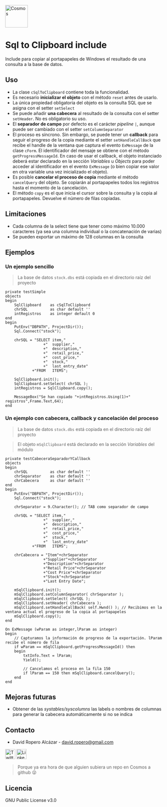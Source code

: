 [<img src="http://www.base100.com/images/productos/cosmos.png" alt="Cosmos" width="72"/>](https://cosmosrad.tech/en/home/)

# Sql to Clipboard include
Include para copiar al portapapeles de Windows el resultado de una consulta a la base de datos.

## Uso

* La clase ``cSqlToClipboard`` contiene toda la funcionalidad.
* Es necesario **inicializar el objeto** con el método ``reset`` antes de usarlo.
* La única propiedad obligatoria del objeto es la consulta SQL que se asigna con el setter ``setSelect``
* Se puede añadir **una cabecera** al resultado de la consulta con el setter ``setHeader``. No es obligatorio su uso.
* El **separador de campo** por defecto es el carácter *pipeline* ``|``, aunque puede ser cambiado con el setter ``setColumnSeparator``
* El proceso es síncrono. Sin embargo, se puede tener un **callback** para seguir el progreso de la copia mediante el setter ``setHandleCallBack`` que recibe el handle de la ventana que captura el evento ``ExMessage`` de la clase ``cForm``. El identificador del mensaje se obtiene con el método ``getProgressMessageId``. En caso de usar el callback, el objeto instanciado deberá estar declarado en la sección *Variables* u *Objects* para poder acceder al identificador en el evento ``ExMessage`` (o bien copiar ese valor en otra variable una vez inicializado el objeto).
* Es posible **cancelar el proceso de copia** mediante el método ``cancelQuery`` del objeto. Se copiarán al portapapeles todos los registros hasta el momento de la cancelación.
* El método ``copy`` es el que inicia el cursor sobre la consulta y la copia al portapapeles. Devuelve el número de filas copiadas.

## Limitaciones

* Cada columna de la select tiene que tener como máximo 10.000 caracteres (ya sea una columna individual o la concatenación de varias)
* Se pueden exportar un máximo de 128 columnas en la consulta

## Ejemplos

### Un ejemplo sencillo
> La base de datos ``stock.dbs`` está copiada en el directorio raíz del proyecto
```
private testSimple
objects
begin
    SqlClipboard    as cSqlToClipboard
    chrSQL          as char default ''
    intRegistros    as integer default 0
end
begin
    PutEnv("DBPATH", ProjectDir());
    Sql.Connect("stock");

    chrSQL = "SELECT item,"
                 +"  supplier,"
                 +"  description,"
                 +"  retail_price,"
                 +"  cost_price,"
                 +"  stock,"
                 +"  last_entry_date"
            +"FROM   ITEMS";

    SqlClipboard.init();
    SqlClipboard.setSelect( chrSQL );
    intRegistros = SqlClipboard.copy();

    MessageBox("Se han copiado "+intRegistros.Using(1)+" registros",Frame.Text,64);
end
```

### Un ejemplo con cabecera, callback y cancelación del proceso
> La base de datos ``stock.dbs`` está copiada en el directorio raíz del proyecto

> El objeto ``mSqlClipboard`` está declarado en la sección *Variables* del módulo
```
private testCabeceraSeparadorYCallback
objects
begin
    chrSQL          as char default ''
    chrSeparator    as char default ''
    chrCabecera     as char default ''
end
begin
    PutEnv("DBPATH", ProjectDir());
    Sql.Connect("stock");

    chrSeparator = 9.Character(); // TAB como separador de campo

    chrSQL = "SELECT item,"
                 +"  supplier,"
                 +"  description,"
                 +"  retail_price,"
                 +"  cost_price,"
                 +"  stock,"
                 +"  last_entry_date"
            +"FROM   ITEMS";

    chrCabecera = "Item"+chrSeparator
                 +"Supplier"+chrSeparator
                 +"Description"+chrSeparator
                 +"Retail Price"+chrSeparator
                 +"Cost Price"+chrSeparator
                 +"Stock"+chrSeparator
                 +"Last Entry Date";

    mSqlClipboard.init();
    mSqlClipboard.setColumnSeparator( chrSeparator );
    mSqlClipboard.setSelect( chrSQL );
    mSqlClipboard.setHeader( chrCabecera );
    mSqlClipboard.setHandleCallBack( self.Hwnd() ); // Recibimos en la ventana actual el progreso de la copia al portapapeles
    mSqlClipboard.copy();
end

On ExMessage (wParam as integer,lParam as integer)
begin
    // Capturamos la información de progreso de la exportación. lParam recibe el número de fila
    if wParam == mSqlClipboard.getProgressMessageId() then
    begin
        txtInfo.Text = lParam;
        Yield();

        // Cancelamos el proceso en la fila 150
        if lParam == 150 then mSqlClipboard.cancelQuery();
    end
end
```

## Mejoras futuras

* Obtener de las *systables/syscolumns* las labels o nombres de columnas para generar la cabecera automáticamente si no se indica

## Contacto

* David Ropero Alcázar - david.ropero@gmail.com

[<img src="https://image.freepik.com/iconos-gratis/boton-del-logotipo-de-twitter_318-85053.jpg" alt="Twitter" width="32"/>](https://twitter.com/clothierdroid)
[<img src="http://www.iconsdb.com/icons/preview/black/linkedin-4-xxl.png" alt="Linkedin" width="32"/>](http://www.linkedin.com/in/davidropero)

> Porque ya era hora de que alguien subiera un repo en Cosmos a github :stuck_out_tongue_winking_eye:

## Licencia

GNU Public License v3.0
